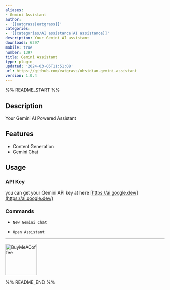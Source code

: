 ```yaml
---
aliases:
- Gemini Assistant
author:
- '[[eatgrass|eatgrass]]'
categories:
- '[[categories/AI assistance|AI assistance]]'
description: Your Gemini AI assistant
downloads: 6297
mobile: true
number: 1397
title: Gemini Assistant
type: plugin
updated: '2024-03-05T11:51:08'
url: https://github.com/eatgrass/obsidian-gemini-assistant
version: 1.0.4
---
```


%% README_START %%

## Description

Your Gemini AI Powered Assistant

## Features

- Content Generation
- Gemini Chat


## Usage

### API Key

you can get your Gemini API key at here [https://ai.google.dev/](https://ai.google.dev/)

### Commands

- `New Gemini Chat`

- `Open Assistant`

---

[<img src="https://cdn.buymeacoffee.com/buttons/v2/default-yellow.png" alt="BuyMeACoffee" width="100">](https://www.buymeacoffee.com/eatgrass)


%% README_END %%